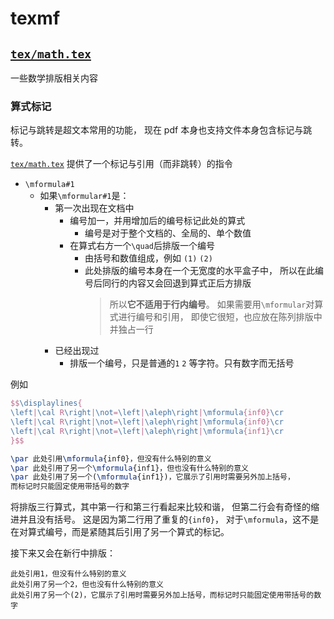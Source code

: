 # texmf

## [`tex/math.tex`](tex/math.tex)

一些数学排版相关内容

<!--

### 分界符

一般来说，`\left`和`\right`只能用于单行算式，
[`tex/math.tex`](tex/math.tex)
定义了`\mlt`和`\mrt`来对多行算式做更好的分界符构建。

- 在陈列模式下
	- 其它方面与`\left`、`\right`完全相同，
		只是做了一些box,glue的计算减去`\left` `right`多余的距离计算。
		对于单行算式而言，
		这些减去的距离计算结果为0,
		因此`\(`、`\)`也适用于单行算式
- 在行内数学模式下，
	`\mlt`和`\mrt`会在算式本身高度就小于计算结果时不做改变。
	因此也适用于行内数学模式

-->

### 算式标记

标记与跳转是超文本常用的功能，
现在 pdf 本身也支持文件本身包含标记与跳转。

[`tex/math.tex`](tex/math.tex)
提供了一个标记与引用（而非跳转）的指令
- `\mformula#1`
	- 如果`\mformular#1`是：
		- 第一次出现在文档中  
			- 编号加一，并用增加后的编号标记此处的算式
				- 编号是对于整个文档的、全局的、单个数值
			- 在算式右方一个`\quad`后排版一个编号
				- 由括号和数值组成，例如 `(1)` `(2)`
				- 此处排版的编号本身在一个无宽度的水平盒子中，
					所以在此编号后同行的内容又会回退到算式正后方排版
					> 所以**它不适用于行内编号**。
					> 如果需要用`\mformular`对算式进行编号和引用，
					> 即使它很短，也应放在陈列排版中并独占一行
		- 已经出现过
			- 排版一个编号，只是普通的`1` `2` 等字符。只有数字而无括号

例如
```latex
$$\displaylines{
\left|\cal R\right|\not=\left|\aleph\right|\mformula{inf0}\cr
\left|\cal R\right|\not=\left|\aleph\right|\mformula{inf0}\cr
\left|\cal R\right|\not=\left|\aleph\right|\mformula{inf1}\cr
}$$

\par 此处引用\mformula{inf0}，但没有什么特别的意义
\par 此处引用了另一个\mformula{inf1}，但也没有什么特别的意义
\par 此处引用了另一个(\mformula{inf1})，它展示了引用时需要另外加上括号，
而标记时只能固定使用带括号的数字
```

将排版三行算式，其中第一行和第三行看起来比较和谐，
但第二行会有奇怪的缩进并且没有括号。
这是因为第二行用了重复的`{inf0}`，
对于`\mformula`，这不是在对算式编号，而是紧随其后引用了另一个算式的标记。

接下来又会在新行中排版：
```
此处引用1，但没有什么特别的意义
此处引用了另一个2，但也没有什么特别的意义
此处引用了另一个(2)，它展示了引用时需要另外加上括号，而标记时只能固定使用带括号的数字
```

